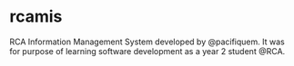 # rcamis

RCA Information Management System developed by @pacifiquem.
It was for purpose of learning software development as a year 2 student @RCA.
